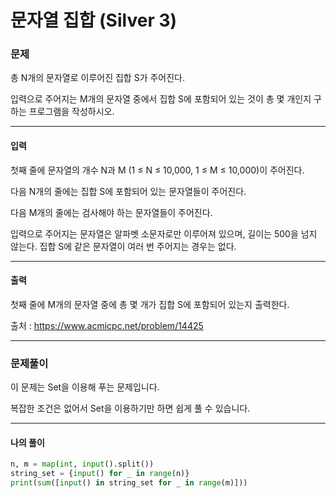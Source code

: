 # 문자열 집합 (Silver 3)

### 문제

총 N개의 문자열로 이루어진 집합 S가 주어진다.

입력으로 주어지는 M개의 문자열 중에서 집합 S에 포함되어 있는 것이 총 몇 개인지 구하는 프로그램을 작성하시오.

---

#### 입력

첫째 줄에 문자열의 개수 N과 M (1 ≤ N ≤ 10,000, 1 ≤ M ≤ 10,000)이 주어진다. 

다음 N개의 줄에는 집합 S에 포함되어 있는 문자열들이 주어진다.

다음 M개의 줄에는 검사해야 하는 문자열들이 주어진다.

입력으로 주어지는 문자열은 알파벳 소문자로만 이루어져 있으며, 길이는 500을 넘지 않는다. 집합 S에 같은 문자열이 여러 번 주어지는 경우는 없다.

---

#### 출력

첫째 줄에 M개의 문자열 중에 총 몇 개가 집합 S에 포함되어 있는지 출력한다.

출처 : https://www.acmicpc.net/problem/14425

---

### 문제풀이

이 문제는 Set을 이용해 푸는 문제입니다.

복잡한 조건은 없어서 Set을 이용하기만 하면 쉽게 풀 수 있습니다.

---

#### 나의 풀이

~~~python
n, m = map(int, input().split())
string_set = {input() for _ in range(n)}
print(sum([input() in string_set for _ in range(m)]))
~~~

